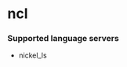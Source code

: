 # ncl
<!--- THIS DOCUMENT IS AUTOMATICALLY GENERATED, DON'T EDIT IT -->

### Supported language servers

- nickel_ls
